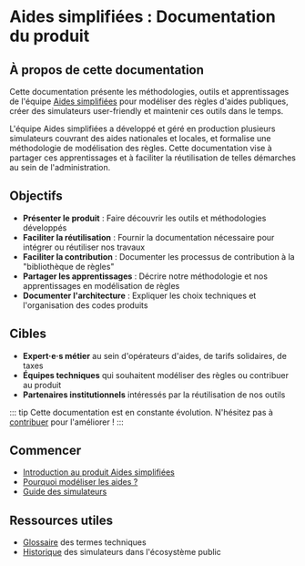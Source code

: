 # Aides simplifiées : Documentation du produit

## À propos de cette documentation

Cette documentation présente les méthodologies, outils et apprentissages de l'équipe [Aides simplifiées](https://beta.gouv.fr/startups/droit-data-gouv-fr-simulateurs-de-droits.html) pour modéliser des règles d'aides publiques, créer des simulateurs user-friendly et maintenir ces outils dans le temps.

L'équipe Aides simplifiées a développé et géré en production plusieurs simulateurs couvrant des aides nationales et locales, et formalise une méthodologie de modélisation des règles. Cette documentation vise à partager ces apprentissages et à faciliter la réutilisation de telles démarches au sein de l'administration.

## Objectifs

- **Présenter le produit** : Faire découvrir les outils et méthodologies développés
- **Faciliter la réutilisation** : Fournir la documentation nécessaire pour intégrer ou réutiliser nos travaux  
- **Faciliter la contribution** : Documenter les processus de contribution à la "bibliothèque de règles"
- **Partager les apprentissages** : Décrire notre méthodologie et nos apprentissages en modélisation de règles
- **Documenter l'architecture** : Expliquer les choix techniques et l'organisation des codes produits

## Cibles

- **Expert·e·s métier** au sein d'opérateurs d'aides, de tarifs solidaires, de taxes
- **Équipes techniques** qui souhaitent modéliser des règles ou contribuer au produit
- **Partenaires institutionnels** intéressés par la réutilisation de nos outils

::: tip
Cette documentation est en constante évolution. N'hésitez pas à [contribuer](https://github.com/betagouv/aides-simplifiees-docs) pour l'améliorer !
:::

## Commencer

- [Introduction au produit Aides simplifiées](/introduction)
- [Pourquoi modéliser les aides ?](/pourquoi)
- [Guide des simulateurs](/simulateurs/)

## Ressources utiles

- [Glossaire](/glossaire) des termes techniques
- [Historique](/historique) des simulateurs dans l'écosystème public
